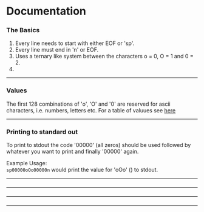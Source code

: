 # Documentation

### The Basics
1. Every line needs to start with either EOF or 'sp'.
2. Every line must end in 'n' or EOF.
3. Uses a ternary like system between the characters o = 0, O = 1 and 0 = 2.
4. 

---

### Values
The first 128 combinations of 'o', 'O' and '0' are reserved for ascii characters, i.e. numbers, letters etc. For a table of valuues see [here](./VALUES.md)

---

### Printing to standard out
To print to stdout the code '00000' (all zeros) should be used followed by whatever you want to print and finally '00000' again.

Example Usage:   
```sp00000oOo00000n``` would print the value for 'oOo' (<value>) to stdout.

---

### 


---

### 


---

### 


---
